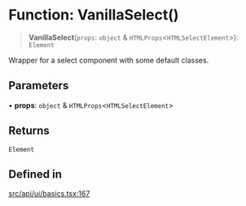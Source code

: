 # Function: VanillaSelect()

> **VanillaSelect**(`props`: `object` & `HTMLProps`\<`HTMLSelectElement`\>): `Element`

Wrapper for a select component with some default classes.

## Parameters

• **props**: `object` & `HTMLProps`\<`HTMLSelectElement`\>

## Returns

`Element`

## Defined in

[src/api/ui/basics.tsx:167](https://github.com/blacksmithgu/datacore/blob/b2f12b09abf3864956181ba4f5c7075bc281ce27/src/api/ui/basics.tsx#L167)
